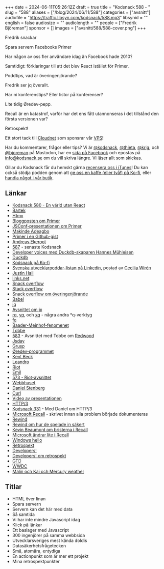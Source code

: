 +++
date = 2024-06-11T05:26:12Z
draft = true
title = "Kodsnack 588 - "
slug = "588"
aliases = ["/blog/2024/06/11/588"]
categories = ["avsnitt"]
audiofile = "https://traffic.libsyn.com/kodsnack/588.mp3"
libsynid = ""
english = false
audiosize = ""
audiolength = ""
people = ["Fredrik Björeman"]
sponsor = []
images = ["avsnitt/588/588-cover.png"]
+++

Fredrik snackar 

Spara servern
Facebooks Primer

Har någon av oss fler användare idag än Facebook hade 2010?

Samtidigt: förklaringar till att det blev React istället för Primer.

Poddtips, vad är överingenjörande?

Fredrik ser jq överallt.

Har ni konferenstips? Eller listor på konferenser?

Lite tidig Øredev-pepp.

Recall är en katastrof, varför har det ens fått utannonseras i det tillstånd den första versionen var?

Retrospekt!

Ett stort tack till [Cloudnet](https://www.cloudnet.se) som sponsrar vår [VPS](https://en.wikipedia.org/wiki/Virtual_private_server)!

Har du kommentarer, frågor eller tips? Vi är [@kodsnack](https://social.podsnack.se/@kodsnack), [@thieta](https://6510.nu/@thieta), [@krig](https://6510.nu/@krig), och [@bjoreman](https://toot.cafe/@bjoreman) på Mastodon, har en [sida på Facebook](https://www.facebook.com/) och epostas på [info@kodsnack.se](mailto:info@kodsnack.se) om du vill skriva längre. Vi läser allt som skickas.

Gillar du Kodsnack får du hemskt gärna [recensera oss i iTunes](https://itunes.apple.com/se/podcast/kodsnack/id561631498?l=en)! Du kan också stödja podden genom att <a href="https://ko-fi.com/kodsnack" rel="payment">ge oss en kaffe (eller två!) på Ko-fi</a>, eller [handla något i vår butik](https://shop.spreadshirt.se/kodsnack/).

## Länkar
* [Kodsnack 580 - En värld utan React](https://kodsnack.se/580/)
* [Bartek](https://brtk.se/)
* [Htmx](https://htmx.org/)
* [Bloggposten om Primer](https://blog.williammanley.net/2024/02/20/primer-facebooks-htmx-from-2010.html)
* [JSConf-presentationen om Primer](https://www.youtube.com/watch?v=wHlyLEPtL9o)
* [Makinde Adeagbo](https://gist.github.com/makinde)
* [Primer i en Github-gist](https://gist.github.com/makinde/376039)
* [Andreas Ekeroot](https://andreasekeroot.com/)
* [587](https://kodsnack.se/587/) - senaste Kodsnack
* [Developer voices med Duckdb-skaparen Hannes Mühleisen](https://zencastr.com/z/6vQ7XQsq)
* [Duckdb](https://duckdb.org/)
* [Kodsnack på Ko-fi](https://ko-fi.com/kodsnack)
* [Svenska utvecklarpoddar-listan på Linkedin](https://www.linkedin.com/feed/update/urn:li:activity:7194611226616705027/), postad av [Cecilia Wirén](https://www.linkedin.com/in/ceciliasharp/)
* [Justin Hall](https://en.wikipedia.org/wiki/Justin_Hall)
* [links.net](https://links.net/)
* [Snack overflow](https://shows.acast.com/snack-overflow)
* [Stack overflow](https://en.wikipedia.org/wiki/Stack_Overflow)
* [Snack overflow om överingenjörande](https://shows.acast.com/snack-overflow/episodes/sluta-overengineera)
* [Babel](https://en.wikipedia.org/wiki/Babel_%28transcompiler%29)
* [jq](https://jqlang.github.io/jq/)
* [Avsnittet om jq](https://kodsnack.se/585/)
* [rq](https://github.com/dflemstr/rq), [yq](https://github.com/mikefarah/yq), och [xq](https://github.com/sibprogrammer/xq) - några andra *q-verktyg
* [fq](https://github.com/wader/fq)
* [Baader-Meinhof-fenomenet](https://en.wikipedia.org/wiki/Frequency_illusion)
* [Tobbe](https://tlundberg.com/)
* [583](https://kodsnack.se/583/) - Avsnittet med Tobbe om [Redwood](https://redwoodjs.com/)
* [Jsday](https://2024.jsday.it/talks_speakers/)
* [Grusp](https://www.grusp.org/en/)
* [Øredev-programmet](https://oredev.org/program)
* [Kent Beck](https://en.wikipedia.org/wiki/Kent_Beck)
* [Leandro](https://x.com/leostera)
* [Riot](https://riot.ml/)
* [Emil](https://priver.dev/about/)
* [573 - Riot-avsnittet](https://kodsnack.se/573/)
* [Webbhuset](https://webbhuset.se/)
* [Daniel Stenberg](https://daniel.haxx.se/)
* [Curl](https://curl.se/)
* [Video av presentationen](https://webbhuset.se/artiklar/webinar-with-daniel-stenberg)
* [HTTP/3](https://en.wikipedia.org/wiki/HTTP/3)
* [Kodsnack 331](https://kodsnack.se/331/) - Med Daniel om HTTP/3
* [Microsoft Recall](https://www.theverge.com/2024/5/20/24159258/microsoft-recall-ai-explorer-windows-11-surface-event) - skrivet innan alla problem började dokumenteras
* [Rewind](https://www.rewind.ai/)
* [Rewind om hur de spelade in säkert](https://www.rewind.ai/privacy-first)
* [Kevin Beaumont om bristerna i Recall](https://doublepulsar.com/recall-stealing-everything-youve-ever-typed-or-viewed-on-your-own-windows-pc-is-now-possible-da3e12e9465e?gi=19cad07c5eea)
* [Microsoft ändrar lite i Recall](https://www.theverge.com/2024/6/7/24173499/microsoft-windows-recall-response-security-concerns)
* [Windows hello](https://support.microsoft.com/sv-se/windows/konfigurera-windows-hello-dae28983-8242-bb2a-d3d1-87c9d265a5f0)
* [Retrospekt](https://en.wikipedia.org/wiki/Retrospective#Software_development)
* [Developers!](https://developerspodcast.com/)
* [Developers! om retrospekt](https://developerspodcast.com/episodes/167-ar-retrospektiv-en-sjalsdodande-aktivitet)
* [GTD](https://en.wikipedia.org/wiki/Getting_Things_Done)
* [WWDC](https://en.wikipedia.org/wiki/Worldwide_Developers_Conference)
* [Malin och Kai och Mercury weather](https://kodsnack.se/584/)

## Titlar
* HTML över linan
* Spara servern
* Servern kan det här med data
* Så samtida
* Vi har inte mindre Javascript idag
* Klick på länkar
* Ett baslager med Javascript
* 300 ingenjörer på samma webbsida
* Utvecklarsveriges mest kända doldis
* Datasäkerhetsfrågetecken
* Små, atomära, entydiga
* En actionpunkt som är mer ett projekt
* Mina retrospektpunkter